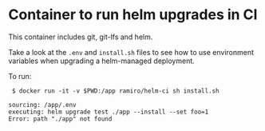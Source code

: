 # Container to run helm upgrades in CI

This container includes git, git-lfs and helm.

Take a look at the `.env` and `install.sh` files to see how to use environment variables when upgrading a helm-managed deployment.

To run:
```
 $ docker run -it -v $PWD:/app ramiro/helm-ci sh install.sh
```
```
sourcing: /app/.env
executing: helm upgrade test ./app --install --set foo=1
Error: path "./app" not found
```